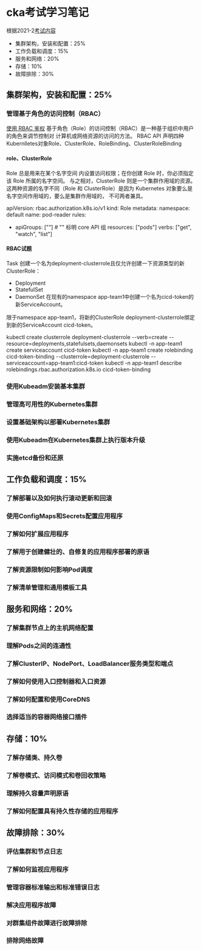 # cka考试学习笔记
根据2021-2[考试内容](https://training.linuxfoundation.cn/certificates/1)

+ 集群架构，安装和配置：25%
+ 工作负载和调度：15%
+ 服务和网络：20%
+ 存储：10%
+ 故障排除：30%

## 集群架构，安装和配置：25%

### 管理基于角色的访问控制（RBAC）
[使用 RBAC 鉴权](https://kubernetes.io/zh/docs/reference/access-authn-authz/rbac/)
基于角色（Role）的访问控制（RBAC）是一种基于组织中用户的角色来调节控制对 计算机或网络资源的访问的方法。
RBAC API 声明四种Kubernlletes对象Role、ClusterRole、RoleBinding、ClusterRoleBinding
#### role、ClusterRole
Role 总是用来在某个名字空间 内设置访问权限；在你创建 Role 时，你必须指定该 Role 所属的名字空间。
与之相对，ClusterRole 则是一个集群作用域的资源。这两种资源的名字不同（Role 和 ClusterRole）是因为 Kubernetes 对象要么是名字空间作用域的，要么是集群作用域的， 不可两者兼具。

  apiVersion: rbac.authorization.k8s.io/v1
  kind: Role
  metadata:
    namespace: default
    name: pod-reader
  rules:
  - apiGroups: [""] # "" 标明 core API 组
    resources: ["pods"]
    verbs: ["get", "watch", "list"]

#### RBAC试题
Task
创建一个名为deployment-clusterrole且仅允许创建一下资源类型的新ClusterRole：
+ Deployment
+ StatefulSet
+ DaemonSet
在现有的namespace app-team1中创建一个名为cicd-token的新ServiceAccount。

限于namespace app-team1，将新的ClusterRole deployment-clusterrole绑定到新的ServiceAccount cicd-token。

  kubectl create clusterrole deployment-clusterrole --verb=create --resource=deployments,statefulsets,daemonsets
  kubectl -n app-team1 create serviceaccount cicd-token
  kubectl -n app-team1 create rolebinding cicd-token-binding --clusterrole=deployment-clusterrole --serviceaccount=app-team1:cicd-token
  kubectl -n app-team1 describe rolebindings.rbac.authorization.k8s.io cicd-token-binding

### 使用Kubeadm安装基本集群
### 管理高可用性的Kubernetes集群
### 设置基础架构以部署Kubernetes集群
### 使用Kubeadm在Kubernetes集群上执行版本升级
### 实施etcd备份和还原

## 工作负载和调度：15%

### 了解部署以及如何执行滚动更新和回滚
### 使用ConfigMaps和Secrets配置应用程序
### 了解如何扩展应用程序
### 了解用于创建健壮的、自修复的应用程序部署的原语
### 了解资源限制如何影响Pod调度
### 了解清单管理和通用模板工具

## 服务和网络：20%

### 了解集群节点上的主机网络配置
### 理解Pods之间的连通性
### 了解ClusterIP、NodePort、LoadBalancer服务类型和端点
### 了解如何使用入口控制器和入口资源
### 了解如何配置和使用CoreDNS
### 选择适当的容器网络接口插件

## 存储：10%

### 了解存储类、持久卷
### 了解卷模式、访问模式和卷回收策略
### 理解持久容量声明原语
### 了解如何配置具有持久性存储的应用程序

## 故障排除：30%

### 评估集群和节点日志
### 了解如何监视应用程序
### 管理容器标准输出和标准错误日志
### 解决应用程序故障
### 对群集组件故障进行故障排除
### 排除网络故障
